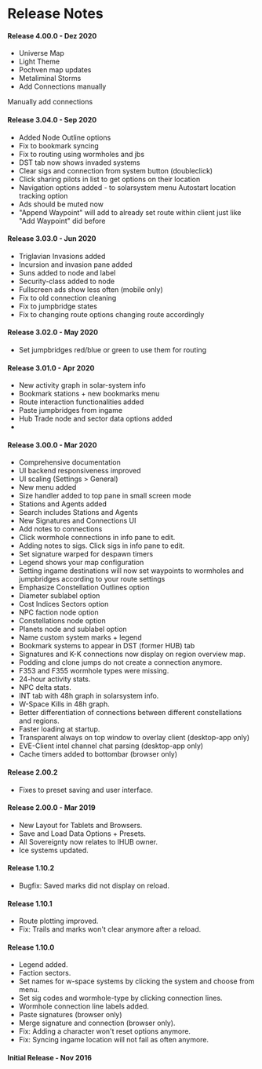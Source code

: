 # Release Notes

#### Release 4.00.0 - Dez 2020
 - Universe Map
 - Light Theme
 - Pochven map updates
 - Metaliminal Storms
 - Add Connections manually

Manually add connections
#### Release 3.04.0 - Sep 2020
 - Added Node Outline options 
 - Fix to bookmark syncing 
 - Fix to routing using wormholes and jbs 
 - DST tab now shows invaded systems 
 - Clear sigs and connection from system button (doubleclick)
 - Click sharing pilots in list to get options on their location
 - Navigation options added - to solarsystem menu Autostart location tracking option 
 - Ads should be muted now 
 - "Append Waypoint" will add to already set route within client just like "Add Waypoint" did before 

#### Release 3.03.0 - Jun 2020
  - Triglavian Invasions added  
 - Incursion and invasion pane added  
 - Suns added to node and label  
 - Security-class added to node  
 - Fullscreen ads show less often (mobile only) 
 - Fix to old connection cleaning  
 - Fix to jumpbridge states
 - Fix to changing route options changing route accordingly

#### Release 3.02.0 - May 2020
 - Set jumpbridges red/blue or green to use them for routing

#### Release 3.01.0 - Apr 2020
- New activity graph in solar-system info
- Bookmark stations + new bookmarks menu
- Route interaction functionalities added
- Paste jumpbridges from ingame
- Hub Trade node and sector data options added
- 
#### Release 3.00.0 - Mar 2020
- Comprehensive documentation
- UI backend responsiveness improved
- UI scaling (Settings > General)
- New menu added
- Size handler added to top pane in small screen mode
- Stations and Agents added
- Search includes Stations and Agents
- New Signatures and Connections UI
- Add notes to connections
- Click wormhole connections in info pane to edit.
- Adding notes to sigs. Click sigs in info pane to edit.
- Set signature warped for despawn timers
- Legend shows your map configuration
- Setting ingame destinations will now set waypoints to wormholes and jumpbridges according to your route settings
- Emphasize Constellation Outlines option
- Diameter sublabel option
- Cost Indices Sectors option
- NPC faction node option
- Constellations node option
- Planets node and sublabel option
- Name custom system marks + legend
- Bookmark systems to appear in DST (former HUB) tab
- Signatures and K-K connections now display on region overview map.
- Podding and clone jumps do not create a connection anymore.
- F353 and F355 wormhole types were missing.
- 24-hour activity stats.
- NPC delta stats.
- INT tab with 48h graph in solarsystem info.
- W-Space Kills in 48h graph.
- Better differentiation of connections between different constellations and regions.
- Faster loading at startup.
- Transparent always on top window to overlay client (desktop-app only)
- EVE-Client intel channel chat parsing (desktop-app only)
- Cache timers added to bottombar (browser only)

#### Release 2.00.2
- Fixes to preset saving and user interface.

#### Release 2.00.0 - Mar 2019
- New Layout for Tablets and Browsers.
- Save and Load Data Options + Presets.
- All Sovereignty now relates to IHUB owner.
- Ice systems updated.

#### Release 1.10.2
- Bugfix: Saved marks did not display on reload.

#### Release 1.10.1
- Route plotting improved.
- Fix: Trails and marks won't clear anymore after a reload.

#### Release 1.10.0
- Legend added.
- Faction sectors.
- Set names for w-space systems by clicking the system and choose from menu.
- Set sig codes and wormhole-type by clicking connection lines.
- Wormhole connection line labels added.
- Paste signatures (browser only)
- Merge signature and connection (browser only).
- Fix: Adding a character won't reset options anymore.
- Fix: Syncing ingame location will not fail as often anymore.

#### Initial Release - Nov 2016

<!--stackedit_data:
eyJoaXN0b3J5IjpbNzYyMTQzODk3LDE4ODM0ODU2OCw2MzY5OD
IyNDgsMTE0NjExNTk5MiwxMzk3MTQ5NTUyLC01OTk2OTk5NjQs
MTY5MTEyMzcwNCwxMTU1MTMzOTg0LC0xMTExNzYwOTYxLDMxNT
U5NzY2Myw5OTk1MTQzODMsMjAyOTMwMjA1MywtMzc4MTUwOTU3
LC04MDExNTA0ODEsMjExODA4ODg3LDYzOTY3MTIzLDc3ODI5MT
Y1MSwtMTk0ODIzNzE4NF19
-->